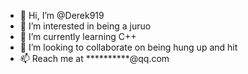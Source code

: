 - 👋 Hi, I’m @Derek919
- 👀 I’m interested in being a juruo
- 🌱 I’m currently learning C++
- 💞️ I’m looking to collaborate on being hung up and hit
- 📫 Reach me at **********@qq.com

<!---
Derek919/Derek919 is a ✨ special ✨ repository because its `README.md` (this file) appears on your GitHub profile.
You can click the Preview link to take a look at your changes.
--->
